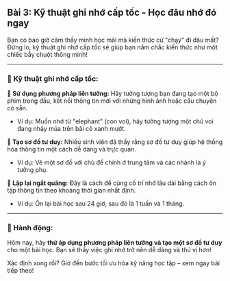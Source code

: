 ## Bài 3: Kỹ thuật ghi nhớ cấp tốc - Học đâu nhớ đó ngay

Bạn có bao giờ cảm thấy mình học mãi mà kiến thức cứ "chạy" đi đâu mất? Đừng lo, kỹ thuật ghi nhớ cấp tốc sẽ giúp bạn nắm chắc kiến thức như một chiếc bẫy chuột thông minh!

---

### 📌 Kỹ thuật ghi nhớ cấp tốc:

**🔹 Sử dụng phương pháp liên tưởng:**
Hãy tưởng tượng bạn đang tạo một bộ phim trong đầu, kết nối thông tin mới với những hình ảnh hoặc câu chuyện có sẵn.  
- Ví dụ: Muốn nhớ từ "elephant" (con voi), hãy tưởng tượng một chú voi đang nhảy múa trên bãi cỏ xanh mướt.  

**🔹 Tạo sơ đồ tư duy:**
Nhiều sinh viên đã thấy rằng sơ đồ tư duy giúp hệ thống hóa thông tin một cách dễ dàng và trực quan.  
- Ví dụ: Vẽ một sơ đồ với chủ đề chính ở trung tâm và các nhánh là ý tưởng phụ.  

**🔹 Lặp lại ngắt quãng:**
Đây là cách để củng cố trí nhớ lâu dài bằng cách ôn tập thông tin theo khoảng thời gian nhất định.  
- Ví dụ: Ôn lại bài học sau 24 giờ, sau đó là 1 tuần và 1 tháng.  

---

### 🚀 Hành động:

Hôm nay, hãy **thử áp dụng phương pháp liên tưởng và tạo một sơ đồ tư duy** cho một bài học. Bạn sẽ thấy việc ghi nhớ trở nên dễ dàng và thú vị hơn!

Xác định xong rồi? Giờ đến bước tối ưu hóa kỹ năng học tập – xem ngay bài tiếp theo!